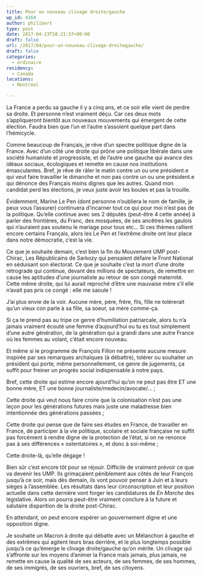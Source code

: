 ```yaml
---
title: Pour un nouveau clivage droite/gauche
wp_id: 4164
author: philibert
type: post
date: 2017-04-23T18:21:57+00:00
draft: false
url: /2017/04/pour-un-nouveau-clivage-droitegauche/
draft: false
categories:
  - ordinaire
residency:
  - Canada
locations:
  - Montréal

---
```

La France a perdu sa gauche il y a cinq ans, et ce soir elle vient de perdre sa droite. Et personne n&rsquo;est vraiment déçu. Car ces deux mots s&rsquo;appliqueront bientôt aux nouveaux mouvements qui émergent de cette élection. Faudra bien que l&rsquo;un et l&rsquo;autre s&rsquo;assoient quelque part dans l&rsquo;hémicycle.

Comme beaucoup de Français, je rêve d&rsquo;un spectre politique digne de la France. Avec d&rsquo;un côté une droite qui prône une politique libérale dans une société humaniste et progressiste, et de l&rsquo;autre une gauche qui avance des idéaux sociaux, écologiques et remette en cause nos institutions émasculantes. Bref, je rêve de râler le matin contre un ou une président.e qui veut faire travailler le dimanche et non pas contre un ou une président.e qui dénonce des Français moins dignes que les autres. Quand mon candidat perd les élections, je veux juste avoir les boules et pas la trouille.

Évidemment, Marine Le Pen (dont personne n&rsquo;oubliera le nom de famille, je peux vous l&rsquo;assurer) continuera d&rsquo;incarner tout ce qui pour moi n&rsquo;est pas de la politique. Qu&rsquo;elle continue avec ses 2 députés (peut-être 4 cette année) à parler des frontières, du Franc, des mosquées, de ses ancêtres les gaulois qui n&rsquo;auraient pas soutenu le mariage pour tous etc&#8230; Si ces thèmes rallient encore certains Français, alors les Le Pen et l&rsquo;extrême droite ont leur place dans notre démocratie, c&rsquo;est la vie.

Ce que je souhaite demain, c&rsquo;est bien la fin du Mouvement UMP post-Chirac, Les Républicains de Sarkozy qui pensaient défaire le Front National en séduisant son électorat. Ce que je souhaite c&rsquo;est la mort d&rsquo;une droite rétrograde qui continue, devant des millions de spectateurs, de remettre en cause les aptitudes d&rsquo;une journaliste au retour de son congé maternité. Cette même droite, qui lui aurait reproché d&rsquo;être une mauvaise mère s&rsquo;il elle n&rsquo;avait pas pris ce congé : elle me saoule !
  
J&rsquo;ai plus envie de la voir. Aucune mère, père, frère, fils, fille ne tolérerait qu&rsquo;un vieux con parle à sa fille, sa soeur, sa mère comme-ça.

Si ça te prend pas au tripe ce genre d&rsquo;humiliation patriarcale, alors tu n&rsquo;a jamais vraiment écouté une femme d&rsquo;aujourd&rsquo;hui ou tu es tout simplement d&rsquo;une autre génération, de la génération qui a grandi dans une autre France où les femmes au volant, c&rsquo;était encore nouveau.

Et même si le programme de François Fillon ne présente aucune mesure inspirée par ses remarques archaïques (à débattre), tolérer ou souhaiter un président qui porte, même personnellement, ce genre de jugements, ça suffit pour freiner un progrès social indispensable à notre pays.

Bref, cette droite qui estime encore ajourd&rsquo;hui qu&rsquo;on ne peut pas être ET une bonne mère, ET une bonne journaliste/medecin/avocate/&#8230; ;
  
Cette droite qui veut nous faire croire que la colonisation n&rsquo;est pas une leçon pour les générations futures mais juste une maladresse bien intentionnée des générations passées ;
  
Cette droite qui pense que de faire ses études en France, de travailler en France, de participer à la vie politique, scolaire et sociale française ne suffit pas forcément à rendre digne de la protection de l&rsquo;état, si on ne renonce pas à ses différences « ostentatoires », et donc à soi-même ;
  
Cette droite-là, qu&rsquo;elle dégage !

Bien sûr c&rsquo;est encore tôt pour se réjouir. Difficile de vraiment prévoir ce que va devenir les UMP. Ils grimaçaient péniblement aux côtés de leur François jusqu&rsquo;à ce soir, mais dès demain, ils vont pouvoir penser à Juin et à leurs sièges à l&rsquo;assemblée. Les résultats dans leur circonscription et leur position actuelle dans cette dernière vont forger les candidatures de _En Marche_ des législative. Alors on pourra peut-être vraiment conclure à la future et salutaire disparition de la droite post-Chirac.

En attendant, on peut encore espérer un gouvernement digne et une opposition digne.
  
Je souhaite un Macron à droite qui débatte avec un Mélanchon à gauche et des extrêmes qui agitent leurs bras derrière, et le plus longtemps possible jusqu&rsquo;à ce qu&rsquo;émerge le clivage droite/gauche qu&rsquo;on mérite. Un clivage qui s&rsquo;affronte sur les moyens d&rsquo;animer la France mais jamais, plus jamais, ne remette en cause la qualité de ses acteurs, de ses femmes, de ses hommes, de ses immigrés, de ses ouvriers, bref, de ses citoyens.